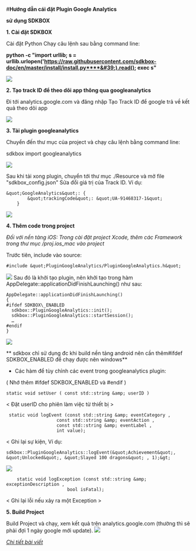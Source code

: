 #**Hướng dẫn cái đặt Plugin Google Analytics**

**sử dụng SDKBOX**


**1. Cài đặt SDKBOX**

Cài đặt Python
Chạy câu lệnh sau bằng command line:

**python -c &quot;import urllib; s = urllib.urlopen(&#39;https://raw.githubusercontent.com/sdkbox-doc/en/master/install/install.py****&#39;).read(); exec s&quot;**

 ![](https://lh3.googleusercontent.com/tyizLCh8rJeFsER0R5TPPwzOS8nXz951mlL9TavaZAd8mXhwsRJG2IajhZZTXhyfDbZo9VTquVG6YQomqOU5nytqBmhu33mwXg=w2400-h1350-rw-no)

**2. Tạo track ID để theo dõi app thông qua googleanalytics**

Đi tới analytics.google.com và đăng nhập
Tạo Track ID để google trả về kết quả theo dõi app

![](https://lh3.googleusercontent.com/QLGALZoxy4EFqf8OjNunt95emGT1vnhUGAk52sXO-qdPUPMCol4BoMMWxJiM_8QzORi0qK2Qqq6nIEyPnbZIVycb_puWtgWeSA=w2400-h1350-rw-no)

**3. Tải plugin googleanalytics**

Chuyển đến thư mục của project và chạy câu lệnh bằng command line:

sdkbox import googleanalytics

 ![](https://lh3.googleusercontent.com/BADaOGiRLKu0ULEcOyD7Jl9OcsXQJU3gnQ7QsjnHWlmVek5a3dtE40PXdZzAXwu35XrWOfyiHXYWqAEm35CMAqlWNgjigHIisw=w2400-h1350-rw-no)

Sau khi tải xong plugin, chuyển tới thư mục ./Resource và mở file &quot;sdkbox\_config.json&quot;
Sửa đổi giá trị của Track ID. Ví dụ:

    &quot;GoogleAnalytics&quot;: {
            &quot;trackingCode&quot;: &quot;UA-91468317-1&quot;
        } 
 ![](https://lh3.googleusercontent.com/X33qe-qpfr7xZynrnpkOCI7zgoFj1IxKLw-PJ0haJha7kA7WVuTngEqN17LCv6jIbJBFUuH0aPy__w0Fp_g8d7NWumw_FvZZfg=w2400-h1350-rw-no)

**4. Thêm code trong project**

*Đối với nền tảng iOS:
Trong cài đặt project Xcode, thêm các Framework trong thư mục /proj.ios_mac vào project*

Trước tiên, include vào source:

    #include &quot;PluginGoogleAnalytics/PluginGoogleAnalytics.h&quot;
![](https://lh3.googleusercontent.com/zp0Y2nKKV-4WELCYOzrC1mPTiWUftz8snSl5jnQrIlANsdCms4tmM6s2p_QxI_lz8PyxgFp-B_74CIlmqY7F_RdEh82dC9zAFA=w2400-h1350-rw-no)
Sau đó là khởi tạo plugin, nên khởi tạo trong hàm AppDelegate::applicationDidFinishLaunching() như sau:

    AppDelegate::applicationDidFinishLaunching()
    {
    #ifdef SDKBOX\_ENABLED
      sdkbox::PluginGoogleAnalytics::init();
      sdkbox::PluginGoogleAnalytics::startSession();
      …
    #endif
    }

 ![](https://lh3.googleusercontent.com/rrb0Ld7uL0mxWqz_h06BfvPbrLdGsjT3QNGh9OAWFMOJwGk3CnLuZyCBoQaPsZMKwRwSqtk_sUHH9iajr4o1doYBq1a5_5Jr2A=w2400-h1350-rw-no)

** sdkbox chỉ sử dụng đc khi build nền tảng android nên cần thêm#ifdef SDKBOX\_ENABLED để chạy được nên windows**



-  Các hàm để tùy chỉnh các event trong googleanalytics plugin:

( Nhớ thêm #ifdef SDKBOX\_ENABLED và #endif )

    static void setUser ( const std::string &amp; userID )
&lt; Đặt userID cho phiên làm việc từ thiết bị &gt;

     static void logEvent (const std::string &amp; eventCategory ,
                       const std::string &amp; eventAction ,
                       const std::string &amp; eventLabel ,
                       int value);
&lt; Ghi lại sự kiện, Ví dụ:

    sdkbox::PluginGoogleAnalytics::logEvent(&quot;Achievement&quot;, &quot;Unlocked&quot;, &quot;Slayed 100 dragons&quot; , 1);&gt;

 ![](https://lh3.googleusercontent.com/VQM0IIhf6sqEyFfS7oTnLxjXWFVLoslwdBQVhlIAA92EKYNZFvA3iPEOia5DH1uFQjLxMzqaEQ7jJRIOSKAJUrouEx75LlRsag=w2400-h1350-rw-no)
 
        static void logException (const std::string &amp; exceptionDescription ,
                           bool isFatal);
&lt; Ghi lại lỗi nếu xảy ra một Exception &gt;


**5. Build Project**

Build Project và chạy, xem kết quả trên analytics.google.com (thường thì sẽ phải đợi 1 ngày google mới update).
![](https://lh3.googleusercontent.com/aKPwj_Bu2RA_cpFk6a8owTZqjwBFLyAJJvZyIN-39EROHMNgTULkonukWLYwmgFlVVDBJnmHue_sC4RGewAynT7zI_UnMhmpGw=w2400-h1350-rw-no)

_[Chi tiết bài viết](http://docs.sdkbox.com/en/plugins/googleanalytics/v3-cpp/)_

